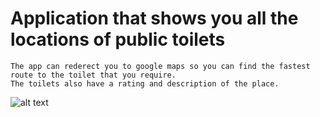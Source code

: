 # Application that shows you all the locations of public toilets
    The app can rederect you to google maps so you can find the fastest route to the toilet that you require.
    The toilets also have a rating and description of the place.
![alt text](https://i.imgur.com/r3OitCD.jpeg)
